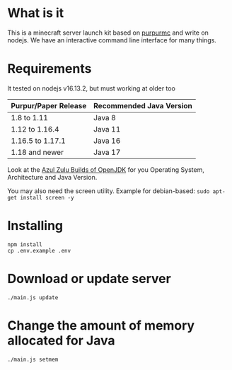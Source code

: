 # What is it
This is a minecraft server launch kit based on [purpurmc](https://purpurmc.org/) and write on nodejs.
We have an interactive command line interface for many things.

# Requirements
It tested on nodejs v16.13.2, but must working at older too

| Purpur/Paper Release | Recommended Java Version |
|----------------------|--------------------------|
| 1.8 to 1.11          | Java 8                   |
| 1.12 to 1.16.4       | Java 11                  |
| 1.16.5 to 1.17.1     | Java 16                  |
| 1.18 and newer       | Java 17                  |

Look at the [Azul Zulu Builds of OpenJDK](https://www.azul.com/downloads/?package=jdk) for you Operating System, Architecture and Java Version.

You may also need the screen utility.
Example for debian-based: `sudo apt-get install screen -y`

# Installing
```
npm install
cp .env.example .env
```

# Download or update server
```
./main.js update
```

# Change the amount of memory allocated for Java
```
./main.js setmem
```
